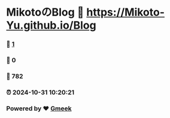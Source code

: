 # MikotoのBlog :link: https://Mikoto-Yu.github.io/Blog 
### :page_facing_up: [1](https://Mikoto-Yu.github.io/Blog/tag.html) 
### :speech_balloon: 0 
### :hibiscus: 782 
### :alarm_clock: 2024-10-31 10:20:21 
### Powered by :heart: [Gmeek](https://github.com/Meekdai/Gmeek)
